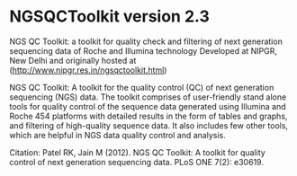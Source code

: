 # NGSQCToolkit version 2.3
NGS QC Toolkit: a toolkit for quality check and filtering of next generation sequencing data of Roche and Illumina technology 
Developed at NIPGR, New Delhi and originally hosted at (http://www.nipgr.res.in/ngsqctoolkit.html)


NGS QC Toolkit: A toolkit for the quality control (QC) of next generation sequencing (NGS) data. The toolkit comprises of user-friendly stand alone tools for quality control of the sequence data generated using Illumina and Roche 454 platforms with detailed results in the form of tables and graphs, and filtering of high-quality sequence data. It also includes few other tools, which are helpful in NGS data quality control and analysis.


Citation:
Patel RK, Jain M (2012). NGS QC Toolkit: A toolkit for quality control of next generation sequencing data. PLoS ONE 7(2): e30619.
